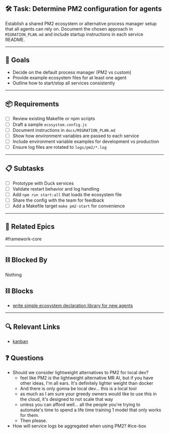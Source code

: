 ## 🛠️ Task: Determine PM2 configuration for agents

Establish a shared PM2 ecosystem or alternative process manager setup that all
agents can rely on. Document the chosen approach in `MIGRATION_PLAN.md` and
include startup instructions in each service README.

---

## 🎯 Goals

- Decide on the default process manager (PM2 vs custom)
- Provide example ecosystem files for at least one agent
- Outline how to start/stop all services consistently

---

## 📦 Requirements

- [ ] Review existing Makefile or npm scripts
- [ ] Draft a sample `ecosystem.config.js`
- [ ] Document instructions in `docs/MIGRATION_PLAN.md`
- [ ] Show how environment variables are passed to each service
- [ ] Include environment variable examples for development vs production
- [ ] Ensure log files are rotated to `logs/pm2/*.log`

---

## 📋 Subtasks

- [ ] Prototype with Duck services
- [ ] Validate restart behavior and log handling
- [ ] Add `npm run start:all` that loads the ecosystem file
- [ ] Share the config with the team for feedback
- [ ] Add a Makefile target `make pm2-start` for convenience

---

## 🔗 Related Epics

#framework-core

---

## ⛓️ Blocked By

Nothing

## ⛓️ Blocks

- [write simple ecosystem declaration library for new agents](write%20simple%20ecosystem%20declaration%20library%20for%20new%20agents.md)

---

## 🔍 Relevant Links

- [kanban](../boards/kanban.md)

## ❓ Questions

- Should we consider lightweight alternatives to PM2 for local dev?
	- feel like PM2 *is* the lightweight alternative MR AI, but if you have other ideas, I'm all ears. It's definitely lighter weight than docker
	- And there is only gonna be local dev... this is a local tool
	- as much as I am sure your greedy owners would like to use this in the cloud, it's designed to not scale that way
	- unless you can afford well... all the people you're trying to automate's time to spend a life time training 1 model that only works for them.
	- Then please.
- How will service logs be aggregated when using PM2?
#ice-box
